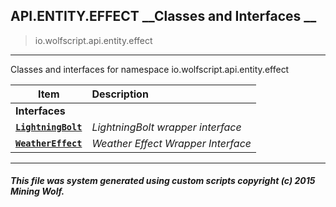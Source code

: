 ## API.ENTITY.EFFECT __Classes and Interfaces __

>io.wolfscript.api.entity.effect

---

Classes and interfaces for namespace io.wolfscript.api.entity.effect

Item | Description   
--- | :--- 
__Interfaces__|
__[`LightningBolt`](LightningBolt.md)__ | _LightningBolt wrapper interface_ 
__[`WeatherEffect`](WeatherEffect.md)__ | _Weather Effect Wrapper Interface_ 



---



##### This file was system generated using custom scripts copyright (c) 2015 Mining Wolf.
	

